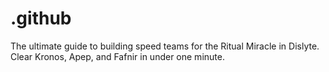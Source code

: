 # .github
The ultimate guide to building speed teams for the Ritual Miracle in Dislyte. Clear Kronos, Apep, and Fafnir in under one minute.
